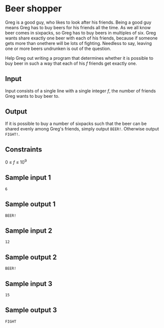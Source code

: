 # Beer shopper
Greg is a good guy, who likes to look after his friends. Being a good guy means Greg has to buy beers for his friends all the time. 
As we all know beer comes in sixpacks, so Greg has to buy beers in multiples of six. Greg wants share exactly one beer with each of his friends, because if someone gets more than onethere will be lots of fighting. Needless to say, leaving one or more beers undrunken is out of the question.

Help Greg out writing a program that determines whether it is possible to buy beer in such a way that each of his _f_ friends get exactly one.

## Input
Input consists of a single line with a single integer _f_, the number of friends Greg wants to buy beer to.

## Output
If it is possible to buy a number of sixpacks such that the beer can be shared evenly among Greg's friends, simply output `BEER!`. Otherwise output `FIGHT!`.

## Constraints
0 &le; _f_ &le; 10<sup>9</sup>

## Sample input 1
```
6
```

## Sample output 1
```
BEER!
```

## Sample input 2
```
12
```

## Sample output 2
```
BEER!
```

## Sample input 3
```
15
```

## Sample output 3
```
FIGHT
```